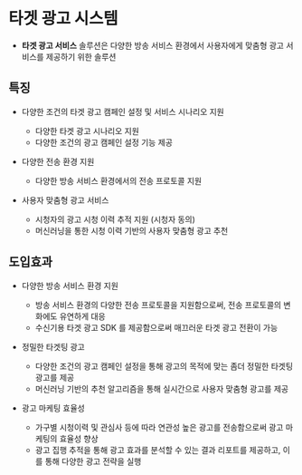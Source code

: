 타겟 광고 시스템
=====

 - **타겟 광고 서비스** 솔루션은 다양한 방송 서비스 환경에서 사용자에게 맞춤형 광고 서비스를 제공하기 위한 솔루션

## 특징

- 다양한 조건의 타겟 광고 캠페인 설정 및 서비스 시나리오 지원
   - 다양한 타겟 광고 시나리오 지원
   - 다양한 조건의 광고 캠페인 설정 기능 제공

- 다양한 전송 환경 지원
   - 다양한 방송 서비스 환경에서의 전송 프로토콜 지원

- 사용자 맞춤형 광고 서비스
   - 시청자의 광고 시청 이력 추적 지원 (시청자 동의)
   - 머신러닝을 통한 시청 이력 기반의 사용자 맞춤형 광고 추천

## 도입효과

- 다양한 방송 서비스 환경 지원
   - 방송 서비스 환경의 다양한 전송 프로토콜을 지원함으로써, 전송 프로토콜의 변화에도 유연하게 대응
   - 수신기용 타겟 광고 SDK 를 제공함으로써 매끄러운 타겟 광고 전환이 가능

- 정밀한 타겟팅 광고
   - 다양한 조건의 광고 캠페인 설정을 통해 광고의 목적에 맞는 좀더 정밀한 타겟팅 광고를 제공
   - 머신러닝 기반의 추천 알고리즘을 통해 실시간으로 사용자 맞춤형 광고를 제공

- 광고 마케팅 효율성
   - 가구별 시청이력 및 관심사 등에 따라 연관성 높은 광고를 전송함으로써 광고 마케팅의 효율성 향상
   - 광고 집행 추적을 통해 광고 효과를 분석할 수 있는 결과 리포트를 제공하고, 이를 통해 다양한 광고 전략을 실행
